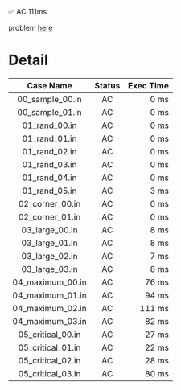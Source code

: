 ✅  AC  111ms

problem [here](https://onlinejudge.u-aizu.ac.jp/courses/library/3/DSL/2/DSL_2_F)

# Detail

| Case Name | Status | Exec Time |
|:---------:|:------:|---------:|
| 00_sample_00.in | AC | 0 ms |
| 00_sample_01.in | AC | 0 ms |
| 01_rand_00.in | AC | 0 ms |
| 01_rand_01.in | AC | 0 ms |
| 01_rand_02.in | AC | 0 ms |
| 01_rand_03.in | AC | 0 ms |
| 01_rand_04.in | AC | 0 ms |
| 01_rand_05.in | AC | 3 ms |
| 02_corner_00.in | AC | 0 ms |
| 02_corner_01.in | AC | 0 ms |
| 03_large_00.in | AC | 8 ms |
| 03_large_01.in | AC | 8 ms |
| 03_large_02.in | AC | 7 ms |
| 03_large_03.in | AC | 8 ms |
| 04_maximum_00.in | AC | 76 ms |
| 04_maximum_01.in | AC | 94 ms |
| 04_maximum_02.in | AC | 111 ms |
| 04_maximum_03.in | AC | 82 ms |
| 05_critical_00.in | AC | 27 ms |
| 05_critical_01.in | AC | 22 ms |
| 05_critical_02.in | AC | 28 ms |
| 05_critical_03.in | AC | 80 ms |


